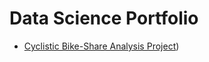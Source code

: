# Data Science Portfolio

- [Cyclistic Bike-Share Analysis Project](https://github.com/timgreenli/Data-Science-Portfolio/tree/6ef4507700d0c3c8a88f941c5beb6e0df128fb39/Cyclistic-Bike-Share-Analysis))
